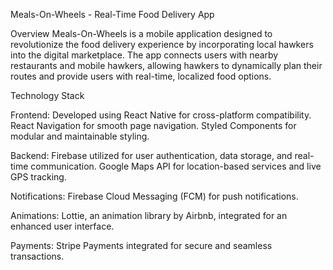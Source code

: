 Meals-On-Wheels - Real-Time Food Delivery App

Overview
Meals-On-Wheels is a mobile application designed to revolutionize the food delivery experience by incorporating local hawkers into the digital marketplace. The app connects users with nearby restaurants and mobile hawkers, allowing hawkers to dynamically plan their routes and provide users with real-time, localized food options.

Technology Stack

Frontend:
Developed using React Native for cross-platform compatibility.
React Navigation for smooth page navigation.
Styled Components for modular and maintainable styling.

Backend:
Firebase utilized for user authentication, data storage, and real-time communication.
Google Maps API for location-based services and live GPS tracking.

Notifications:
Firebase Cloud Messaging (FCM) for push notifications.

Animations:
Lottie, an animation library by Airbnb, integrated for an enhanced user interface.

Payments:
Stripe Payments integrated for secure and seamless transactions.
